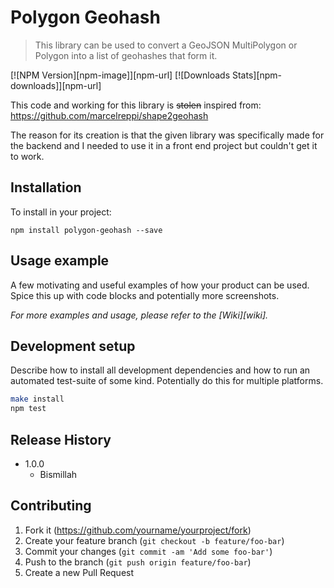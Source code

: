# Polygon Geohash

> This library can be used to convert a GeoJSON MultiPolygon or Polygon into a list of geohashes that form it.

[![NPM Version][npm-image]][npm-url]
[![Downloads Stats][npm-downloads]][npm-url]

This code and working for this library is ~~stolen~~ inspired from: https://github.com/marcelreppi/shape2geohash

The reason for its creation is that the given library was specifically made for the backend and I needed to use it in a front end project but couldn't get it to work.

## Installation

To install in your project:

```
npm install polygon-geohash --save
```

## Usage example

A few motivating and useful examples of how your product can be used. Spice this up with code blocks and potentially more screenshots.

_For more examples and usage, please refer to the [Wiki][wiki]._

## Development setup

Describe how to install all development dependencies and how to run an automated test-suite of some kind. Potentially do this for multiple platforms.

```sh
make install
npm test
```

## Release History

- 1.0.0
  - Bismillah

## Contributing

1. Fork it (<https://github.com/yourname/yourproject/fork>)
2. Create your feature branch (`git checkout -b feature/foo-bar`)
3. Commit your changes (`git commit -am 'Add some foo-bar'`)
4. Push to the branch (`git push origin feature/foo-bar`)
5. Create a new Pull Request

